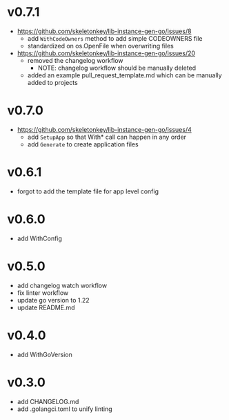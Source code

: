 # v0.7.1
- https://github.com/skeletonkey/lib-instance-gen-go/issues/8
  - add `WithCodeOwners` method to add simple CODEOWNERS file
  - standardized on os.OpenFile when overwriting files
- https://github.com/skeletonkey/lib-instance-gen-go/issues/20
  - removed the changelog workflow
    - NOTE: changelog workflow should be manually deleted
  - added an example pull_request_template.md which can be manually added to projects

# v0.7.0
- https://github.com/skeletonkey/lib-instance-gen-go/issues/4
  - add `SetupApp` so that With* call can happen in any order
  - add `Generate` to create application files

# v0.6.1
- forgot to add the template file for app level config

# v0.6.0
- add WithConfig

# v0.5.0
- add changelog watch workflow
- fix linter workflow
- update go version to 1.22
- update README.md

# v0.4.0
- add WithGoVersion

# v0.3.0
- add CHANGELOG.md
- add .golangci.toml to unify linting
